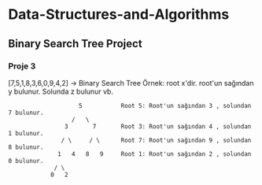 # Data-Structures-and-Algorithms

## Binary Search Tree Project

### Proje 3

[7,5,1,8,3,6,0,9,4,2]  -> Binary Search Tree
Örnek: root x'dir. root'un sağından y bulunur. Solunda z bulunur vb.


                        5           Root 5: Root'un sağından 3 , solundan 7 bulunur.
                      /   \         
                    3       7       Root 3: Root'un sağından 4 , solundan 1 bulunur.
                   / \     / \      Root 7: Root'un sağından 9 , solundan 8 bulunur.
                  1   4   8   9     Root 1: Root'un sağından 2 , solundan 0 bulunur.
                 / \
                0   2
            
